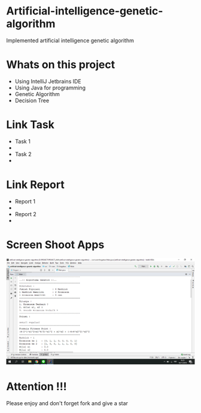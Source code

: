 # Artificial-intelligence-genetic-algorithm
Implemented artificial intelligence genetic algorithm

# Whats on this project
- Using IntelliJ Jetbrains IDE
- Using Java for programming
- Genetic Algorithm
- Decision Tree

# Link Task
- Task 1
-
- Task 2
-

# Link Report
- Report 1
-
- Report 2
-


# Screen Shoot Apps
![ScreenShoot Apps](docs/image/ss_main.png?raw=true)

# Attention !!!
Please enjoy and don't forget fork and give a star
